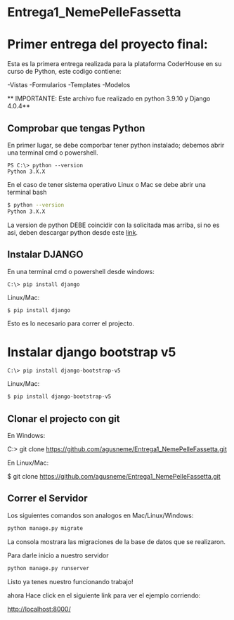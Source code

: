 # Entrega1_NemePelleFassetta
# Primer entrega del proyecto final:

Esta es la primera entrega realizada para la plataforma CoderHouse en su curso de Python, este codigo contiene:

-Vistas
-Formularios
-Templates
-Modelos

** IMPORTANTE: Este archivo fue realizado en python 3.9.10 y Django 4.0.4**

## Comprobar que tengas Python

En primer lugar, se debe comporbar tener python instalado; debemos abrir una terminal cmd o powershell.

```PS
PS C:\> python --version
Python 3.X.X 
```
En el caso de tener sistema operativo Linux o Mac se debe abrir una terminal bash

```bash
$ python --version
Python 3.X.X 
```

La version de python DEBE coincidir con la solicitada mas arriba, si no es asi, deben descargar python desde este [link](https://www.python.org/downloads/).

## Instalar DJANGO

En una terminal cmd o powershell desde windows:

```PS
C:\> pip install django
```

Linux/Mac:

```bash
$ pip install django
```

Esto es lo necesario para correr el projecto.


# Instalar django bootstrap v5

```PS
C:\> pip install django-bootstrap-v5
```

Linux/Mac:

```bash
$ pip install django-bootstrap-v5
```
## Clonar el projecto con git

En Windows: 

C:\> git clone https://github.com/agusneme/Entrega1_NemePelleFassetta.git

En Linux/Mac:

$ git clone https://github.com/agusneme/Entrega1_NemePelleFassetta.git

## Correr el Servidor

Los siguientes comandos son analogos en Mac/Linux/Windows:

```bash
python manage.py migrate
```
La consola mostrara las migraciones de la base de datos que se realizaron.

Para darle inicio a nuestro servidor

```bash
python manage.py runserver
```
Listo ya tenes nuestro funcionando trabajo!

ahora Hace click en el siguiente link para ver el ejemplo corriendo: 

[http://localhost:8000/](http://localhost:8000/)
